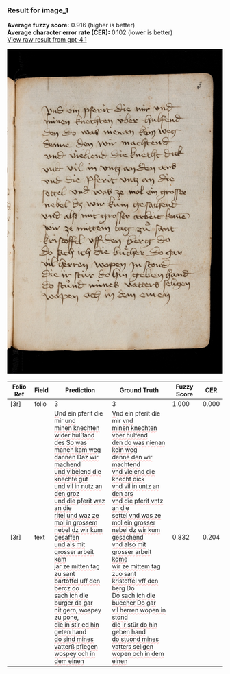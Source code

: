### Result for image_1
**Average fuzzy score:** 0.916 (higher is better)<br>**Average character error rate (CER):** 0.102 (lower is better)<br>[View raw result from gpt-4.1](https://github.com/RISE-UNIBAS/humanities_data_benchmark/blob/main/results/2025-10-24/T0273/request_T0273_image_1.json)

<img src="https://github.com/RISE-UNIBAS/humanities_data_benchmark/blob/main/benchmarks/medieval_manuscripts/images/image_1.jpg?raw=true" alt="image_1" width="800px">

<style>
.diff { text-decoration: underline; text-decoration-color: #ffcccc; text-decoration-style: wavy; }
</style>

| Folio Ref | Field | Prediction | Ground Truth | Fuzzy Score | CER |
|-----------|-------|------------|--------------|-------------|-----|
| [3r] | folio | 3 | 3 | 1.000 | 0.000 |
| [3r] | text | <span class="diff">U</span>nd ein pferit die mir <span class="diff">und<br> minen knechten wider hulßand<br> des So was manen kam weg<br> dannen</span> D<span class="diff">az wir machend<br> und vibelend die knechte gut<br> und vil in nutz an den groz<br> und die </span>p<span class="diff">ferit waz an die<br> ritel und waz ze mol in grossem<br> nebel dz wir kum gesaffen<br> und als mit grosser arbeit kam<br> jar ze mitten tag zu sant<br> bartoffel uff den bercz do<br> sach ich die burger da gar<br> nit gern, wos</span>pe<span class="diff">y zu pone,<br> die in stir ed hin geten hand<br> do sind mines vatterß pflegen<br> wospey och in dem einen</span> | <span class="diff">V</span>nd ein pferit die mir <span class="diff">vnd<br> minen knechten vber hulfend<br> den do was nienan kein weg<br> denne den wir machtend<br> vnd vielend die knecht dick<br> vnd vil in untz an den ars<br> vnd die pferit vntz an die <br> settel vnd was ze mol ein grosser<br> nebel dz wir kum gesachend<br> vnd also mit grosser arbeit kome<br> wir ze mittem tag zuo sant<br> kristoffel vff den berg</span> D<span class="diff">o<br> Do sach ich die buecher Do gar<br> vil herren wo</span>p<span class="diff">en in stond<br> die ir stür do hin geben hand<br> do stuond mines vatters seligen<br> wo</span>pe<span class="diff">n och in dem einen</span> | 0.832 | 0.204 |
